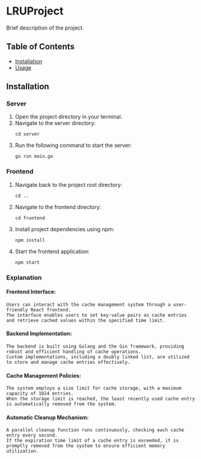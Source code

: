 # LRUProject


Brief description of the project.

## Table of Contents

- [Installation](#installation)
- [Usage](#usage)


## Installation

### Server

1. Open the project directory in your terminal.
2. Navigate to the server directory:
    ```
    cd server
    ```
3. Run the following command to start the server:
    ```
    go run main.go
    ```

### Frontend

1. Navigate back to the project root directory:
    ```
    cd ..
    ```
2. Navigate to the frontend directory:
    ```
    cd frontend
    ```
3. Install project dependencies using npm:
    ```
    npm install
    ```
4. Start the frontend application:
    ```
    npm start
    ```

### Explanation

#### Frontend Interface:
    Users can interact with the cache management system through a user-friendly React frontend.
    The interface enables users to set key-value pairs as cache entries and retrieve cached values within the specified time limit.

#### Backend Implementation:
    The backend is built using Golang and the Gin framework, providing robust and efficient handling of cache operations.
    Custom implementations, including a doubly linked list, are utilized to store and manage cache entries effectively.

#### Cache Management Policies:
    The system employs a size limit for cache storage, with a maximum capacity of 1024 entries.
    When the storage limit is reached, the least recently used cache entry is automatically removed from the system.

#### Automatic Cleanup Mechanism:
    A parallel cleanup function runs continuously, checking each cache entry every second.
    If the expiration time limit of a cache entry is exceeded, it is promptly removed from the system to ensure efficient memory utilization.